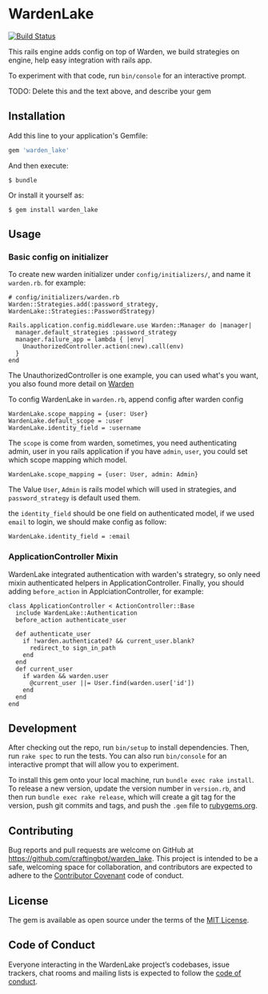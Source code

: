 # WardenLake

[![Build
Status](https://semaphoreci.com/api/v1/craftingbot/warden_lake/branches/master/badge.svg)](https://semaphoreci.com/craftingbot/warden_lake)

This rails engine adds config on top of Warden, we build strategies on
engine, help easy integration with rails app.

 To experiment with that code, run `bin/console` for an interactive prompt.

TODO: Delete this and the text above, and describe your gem

## Installation

Add this line to your application's Gemfile:

```ruby
gem 'warden_lake'
```

And then execute:

    $ bundle

Or install it yourself as:

    $ gem install warden_lake

## Usage

### Basic config on initializer
To create new warden initializer under `config/initializers/`, and name
it `warden.rb`. for example:
```
# config/initializers/warden.rb
Warden::Strategies.add(:password_strategy, WardenLake::Strategies::PasswordStrategy)

Rails.application.config.middleware.use Warden::Manager do |manager|
  manager.default_strategies :password_strategy
  manager.failure_app = lambda { |env|
    UnauthorizedController.action(:new).call(env)
  }
end

```
The UnauthorizedController is one example, you can used what's you want,
you also found more detail on [Warden]( https://github.com/wardencommunity/warden )

To config WardenLake in `warden.rb`, append config after warden config
```
WardenLake.scope_mapping = {user: User}
WardenLake.default_scope = :user
WardenLake.identity_field = :username
```
The `scope` is come from warden, sometimes, you need authenticating
admin, user in you rails application
if you have `admin`, `user`, you could set which scope mapping which
model.
```
WardenLake.scope_mapping = {user: User, admin: Admin}
```
The Value `User`, `Admin` is rails model which will used in strategies,
and `password_strategy` is default used them.

the `identity_field` should be one field on authenticated model, if we
used `email` to login, we should make config as follow:
```
WardenLake.identity_field = :email
```

### ApplicationController Mixin
WardenLake integrated authentication with warden's strategry, so only
need mixin authenticated helpers in ApplicationController.
Finally, you should adding `before_action` in ApplciationController, for
example:
```
class ApplicationController < ActionController::Base
  include WardenLake::Authentication
  before_action authenticate_user

  def authenticate_user
    if !warden.authenticated? && current_user.blank?
      redirect_to sign_in_path
    end
  end
  def current_user
    if warden && warden.user
      @current_user ||= User.find(warden.user['id'])
    end
  end
end
```

## Development

After checking out the repo, run `bin/setup` to install dependencies. Then, run `rake spec` to run the tests. You can also run `bin/console` for an interactive prompt that will allow you to experiment.

To install this gem onto your local machine, run `bundle exec rake install`. To release a new version, update the version number in `version.rb`, and then run `bundle exec rake release`, which will create a git tag for the version, push git commits and tags, and push the `.gem` file to [rubygems.org](https://rubygems.org).

## Contributing

Bug reports and pull requests are welcome on GitHub at https://github.com/craftingbot/warden_lake. This project is intended to be a safe, welcoming space for collaboration, and contributors are expected to adhere to the [Contributor Covenant](http://contributor-covenant.org) code of conduct.

## License

The gem is available as open source under the terms of the [MIT License](https://opensource.org/licenses/MIT).

## Code of Conduct

Everyone interacting in the WardenLake project’s codebases, issue trackers, chat rooms and mailing lists is expected to follow the [code of conduct](https://github.com/[USERNAME]/warden_lake/blob/master/CODE_OF_CONDUCT.md).
